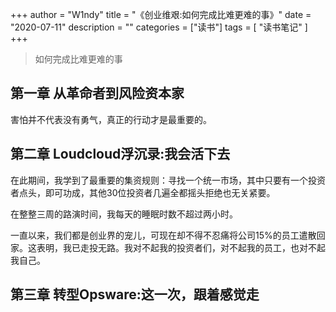+++
author = "W1ndy"
title = "《创业维艰:如何完成比难更难的事》"
date = "2020-07-11"
description = ""
categories = ["读书"]
tags = [
    "读书笔记"
]
+++

>如何完成比难更难的事

## 第一章 从革命者到风险资本家

害怕并不代表没有勇气，真正的行动才是最重要的。

## 第二章 Loudcloud浮沉录:我会活下去

在此期间，我学到了最重要的集资规则：寻找一个统一市场，其中只要有一个投资者点头，即可功成，其他30位投资者几遍全都摇头拒绝也无关紧要。

在整整三周的路演时间，我每天的睡眠时数不超过两小时。

一直以来，我们都是创业界的宠儿，可现在却不得不忍痛将公司15%的员工遣散回家。这表明，我已走投无路。我对不起我的投资者们，对不起我的员工，也对不起我自己。

## 第三章 转型Opsware:这一次，跟着感觉走
